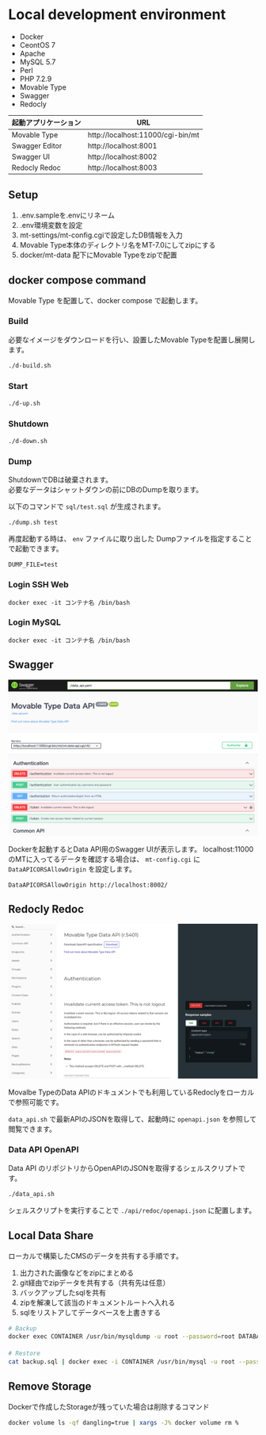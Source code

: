 # Local development environment

- Docker
- CeontOS 7
- Apache
- MySQL 5.7
- Perl
- PHP 7.2.9
- Movable Type
- Swagger
- Redocly

| 起動アプリケーション     | URL                               |
|----------------|-----------------------------------|
| Movable Type   | http://localhost:11000/cgi-bin/mt |
| Swagger Editor | http://localhost:8001             |
| Swagger UI     | http://localhost:8002             |
| Redocly Redoc  | http://localhost:8003             |

## Setup

1. .env.sampleを.envにリネーム
2. .env環境変数を設定
3. mt-settings/mt-config.cgiで設定したDB情報を入力
4. Movable Type本体のディレクトリ名をMT-7.0にしてzipにする
5. docker/mt-data 配下にMovable Typeをzipで配置

## docker compose command

Movable Type を配置して、docker compose で起動します。

### Build

必要なイメージをダウンロードを行い、設置したMovable Typeを配置し展開します。

```bash
./d-build.sh
```

### Start

```bash
./d-up.sh
```

### Shutdown

```bash
./d-down.sh
```

### Dump

ShutdownでDBは破棄されます。  
必要なデータはシャットダウンの前にDBのDumpを取ります。

以下のコマンドで `sql/test.sql` が生成されます。

```bash
./dump.sh test
```

再度起動する時は、 `env` ファイルに取り出した Dumpファイルを指定することで起動できます。

```dotenv
DUMP_FILE=test
```

### Login SSH Web

```
docker exec -it コンテナ名 /bin/bash
```

### Login MySQL

```
docker exec -it コンテナ名 /bin/bash
```

## Swagger

![Swagger](./docs_assets/20221204073039.png)

Dockerを起動するとData API用のSwagger UIが表示します。
localhost:11000のMTに入ってるデータを確認する場合は、 `mt-config.cgi` に `DataAPICORSAllowOrigin` を設定します。

```cgi
DataAPICORSAllowOrigin http://localhost:8002/
```

## Redocly Redoc

![Redocly](./docs_assets/20221204073718.png)

Movalbe TypeのData APIのドキュメントでも利用しているRedoclyをローカルで参照可能です。

`data_api.sh` で最新APIのJSONを取得して、起動時に `openapi.json` を参照して閲覧できます。

### Data API OpenAPI

Data API のリポジトリからOpenAPIのJSONを取得するシェルスクリプトです。

```bash
./data_api.sh
```

シェルスクリプトを実行することで `./api/redoc/openapi.json` に配置します。

## Local Data Share

ローカルで構築したCMSのデータを共有する手順です。

1. 出力された画像などをzipにまとめる
2. git経由でzipデータを共有する（共有先は任意）
3. バックアップしたsqlを共有
4. zipを解凍して該当のドキュメントルートへ入れる
5. sqlをリストアしてデータベースを上書きする

```bash
# Backup
docker exec CONTAINER /usr/bin/mysqldump -u root --password=root DATABASE > backup.sql

# Restore
cat backup.sql | docker exec -i CONTAINER /usr/bin/mysql -u root --password=root DATABASE
```

## Remove Storage

Dockerで作成したStorageが残っていた場合は削除するコマンド

```bash
docker volume ls -qf dangling=true | xargs -J% docker volume rm %
```
